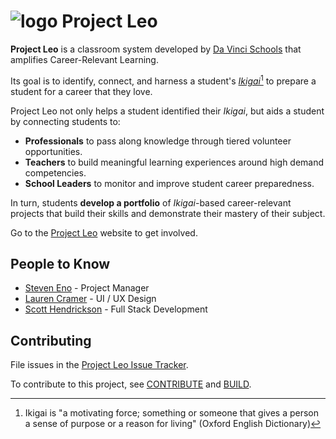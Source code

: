 ![logo](https://www.davincischools.org/wp-content/uploads/2022/01/dvlogo-21B.jpg) Project Leo
===========

**Project Leo** is a classroom system developed by
[Da Vinci Schools](https://www.davincischools.org/) that amplifies Career-Relevant Learning.

Its goal is to identify, connect, and harness a student's
*[Ikigai](https://en.wikipedia.org/wiki/Ikigai)*[^1] to prepare a student for a career that they
love.

Project Leo not only helps a student identified their *Ikigai*, but aids a student by connecting
students to:

* **Professionals** to pass along knowledge through tiered volunteer opportunities.
* **Teachers** to build meaningful learning experiences around high demand competencies.
* **School Leaders** to monitor and improve student career preparedness.

In turn, students **develop a portfolio** of *Ikigai*-based career-relevant projects that build
their skills and demonstrate their mastery of their subject.

Go to the [Project Leo]() website to get involved.

## People to Know

* [Steven Eno](https://github.com/stevenEno) - Project Manager
* [Lauren Cramer](https://www.linkedin.com/in/lrcramer/) - UI / UX Design
* [Scott Hendrickson](https://github.com/sahendrickson) - Full Stack Development

## Contributing

File issues in the [Project Leo Issue Tracker](https://github.com/DaVinciSchools/leo/issues).

To contribute to this project, see [CONTRIBUTE](CONTRIBUTE.md) and [BUILD](BUILD.md).

[^1]: Ikigai is "a motivating force; something or someone that gives a person a sense of purpose or
a reason for living" (Oxford English Dictionary)